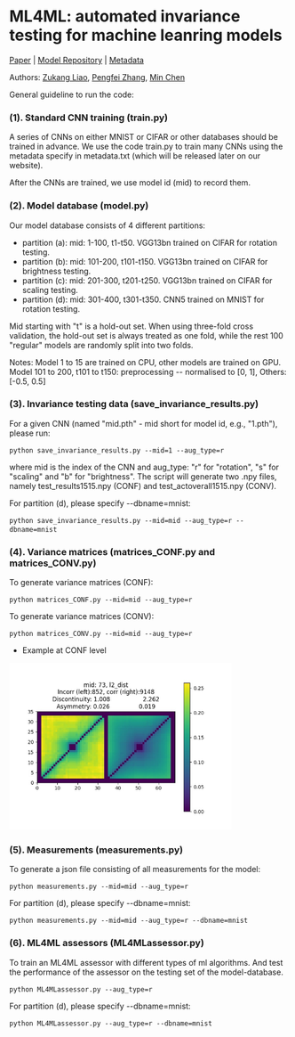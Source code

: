 # ML4ML: automated invariance testing for machine leanring models
[Paper](https://arxiv.org/abs/2109.12926) | [Model Repository](https://drive.google.com/drive/folders/1kFPRBxmqcFKX_VSEKyE54gPluiPCD9fN?usp=sharing) | [Metadata](https://drive.google.com/drive/folders/1zQc9axs95XQzpSPT-ztoCT2ht3KuDz8S?usp=sharing)

Authors: [Zukang Liao](https://scholar.google.com/citations?user=1N8pGXoAAAAJ&hl=en), [Pengfei Zhang](https://scholar.google.com/citations?user=CIDjqxYAAAAJ&hl=en), [Min Chen](https://sites.google.com/site/drminchen/)

General guideline to run the code:


### (1). Standard CNN training (train.py)

A series of CNNs on either MNIST or CIFAR or other databases should be trained in advance. We use the code train.py to train many CNNs using the metadata specify in metadata.txt (which will be released later on our website).
    
After the CNNs are trained, we use model id (mid) to record them.



### (2). Model database (model.py)

Our model database consists of 4 different partitions:
- partition (a): mid: 1-100, t1-t50. VGG13bn trained on CIFAR for rotation testing.
- partition (b): mid: 101-200, t101-t150. VGG13bn trained on CIFAR for brightness testing.
- partition (c): mid: 201-300, t201-t250. VGG13bn trained on CIFAR for scaling testing.
- partition (d): mid: 301-400, t301-t350. CNN5 trained on MNIST for rotation testing.
	    
Mid starting with "t" is a hold-out set. When using three-fold cross validation, the hold-out set is always treated as one fold, while the rest 100 "regular" models are randomly split into two folds.

Notes: Model 1 to 15 are trained on CPU, other models are trained on GPU. Model 101 to 200, t101 to t150: preprocessing -- normalised to [0, 1], Others: [-0.5, 0.5]



### (3). Invariance testing data (save_invariance_results.py)
For a given CNN (named "mid.pth" - mid short for model id, e.g., "1.pth"), please run:

    python save_invariance_results.py --mid=1 --aug_type=r

    
where mid is the index of the CNN and aug_type: "r" for "rotation", "s" for "scaling" and "b" for "brightness". The script will generate two .npy files, namely test_results1515.npy (CONF) and test_actoverall1515.npy (CONV).
    
For partition (d), please specify --dbname=mnist:

    python save_invariance_results.py --mid=mid --aug_type=r --dbname=mnist



### (4). Variance matrices (matrices_CONF.py and matrices_CONV.py)
To generate variance matrices (CONF):

    python matrices_CONF.py --mid=mid --aug_type=r

    
To generate variance matrices (CONV):

    python matrices_CONV.py --mid=mid --aug_type=r

- Example at CONF level
<img src="example_mid_73/1515/Confidence/xconfidencel2_disttest.jpg" width="400" />



### (5). Measurements (measurements.py)
To generate a json file consisting of all measurements for the model:

    python measurements.py --mid=mid --aug_type=r
 
    
For partition (d), please specify --dbname=mnist:

    python measurements.py --mid=mid --aug_type=r --dbname=mnist


    
### (6). ML4ML assessors (ML4MLassessor.py)
To train an ML4ML assessor with different types of ml algorithms. And test the performance of the assessor on the testing set of the model-database.

    python ML4MLassessor.py --aug_type=r
 
    
For partition (d), please specify --dbname=mnist:

    python ML4MLassessor.py --aug_type=r --dbname=mnist

